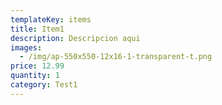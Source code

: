 ```yaml
---
templateKey: items
title: Item1
description: Descripcion aqui
images:
  - /img/ap-550x550-12x16-1-transparent-t.png
price: 12.99
quantity: 1
category: Test1
---
```

